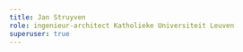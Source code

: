 ```yaml
---
title: Jan Struyven
role: ingenieur-architect Katholieke Universiteit Leuven
superuser: true
---
```

